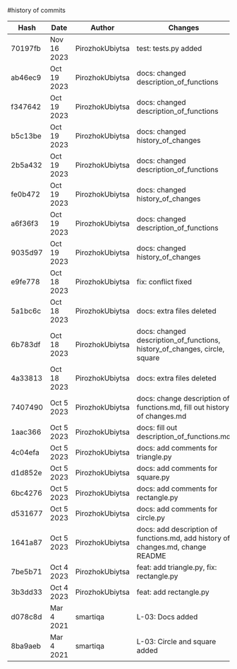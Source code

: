 #history of commits

| Hash    | Date        | Author          | Changes                                                                         |
|---------|-------------|-----------------|---------------------------------------------------------------------------------|
| 70197fb | Nov 16 2023 | PirozhokUbiytsa | test: tests.py added                                                            |
| ab46ec9 | Oct 19 2023 | PirozhokUbiytsa | docs: changed description_of_functions                                          |
| f347642 | Oct 19 2023 | PirozhokUbiytsa | docs: changed description_of_functions                                          |
| b5c13be | Oct 19 2023 | PirozhokUbiytsa | docs: changed history_of_changes                                                |
| 2b5a432 | Oct 19 2023 | PirozhokUbiytsa | docs: changed description_of_functions                                          |
| fe0b472 | Oct 19 2023 | PirozhokUbiytsa | docs: changed history_of_changes                                                |
| a6f36f3 | Oct 19 2023 | PirozhokUbiytsa | docs: changed description_of_functions                                          |
| 9035d97 | Oct 19 2023 | PirozhokUbiytsa | docs: changed history_of_changes                                                |
| e9fe778 | Oct 18 2023 | PirozhokUbiytsa | fix: conflict fixed                                                             |
| 5a1bc6c | Oct 18 2023 | PirozhokUbiytsa | docs: extra files deleted                                                       |
| 6b783df | Oct 18 2023 | PirozhokUbiytsa | docs: changed description_of_functions, history_of_changes, circle, square      |
| 4a33813 | Oct 18 2023 | PirozhokUbiytsa | docs: extra files deleted                                                       |
| 7407490 | Oct 5 2023  | PirozhokUbiytsa | docs: change description of functions.md, fill out history of changes.md        |
| 1aac366 | Oct 5 2023  | PirozhokUbiytsa | docs: fill out description_of_functions.md                                      |
| 4c04efa | Oct 5 2023  | PirozhokUbiytsa | docs: add comments for triangle.py                                              |
| d1d852e | Oct 5 2023  | PirozhokUbiytsa | docs: add comments for square.py                                                |
| 6bc4276 | Oct 5 2023  | PirozhokUbiytsa | docs: add comments for rectangle.py                                             |
| d531677 | Oct 5 2023  | PirozhokUbiytsa | docs: add comments for circle.py                                                |
| 1641a87 | Oct 5 2023  | PirozhokUbiytsa | docs: add description of functions.md, add history of changes.md, change README |
| 7be5b71 | Oct 4 2023  | PirozhokUbiytsa | feat: add triangle.py, fix: rectangle.py                                        |
| 3b3dd33 | Oct 4 2023  | PirozhokUbiytsa | feat: add rectangle.py                                                          |
| d078c8d | Mar 4 2021  | smartiqa        | L-03: Docs added                                                                |
| 8ba9aeb | Mar 4 2021  | smartiqa        | L-03: Circle and square added                                                   |
